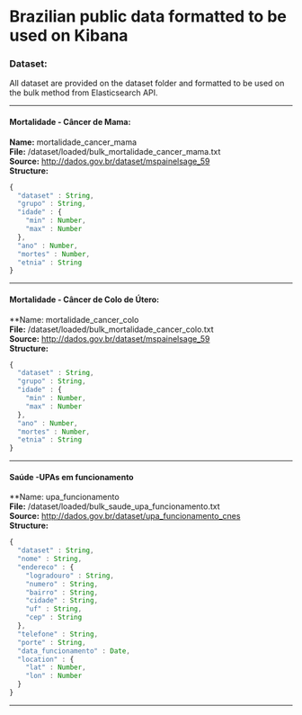 # Brazilian public data formatted to be used on Kibana

### Dataset:
All dataset are provided on the dataset folder and formatted to be used on the bulk method from Elasticsearch API.

---

#### Mortalidade - Câncer de Mama:
**Name:** mortalidade_cancer_mama \
**File:** /dataset/loaded/bulk_mortalidade_cancer_mama.txt \
**Source:** http://dados.gov.br/dataset/mspainelsage_59 \
**Structure:**
```javascript 
{
  "dataset" : String,
  "grupo" : String,
  "idade" : {
    "min" : Number,
    "max" : Number
  },
  "ano" : Number,
  "mortes" : Number,
  "etnia" : String 
}
```

---

#### Mortalidade - Câncer de Colo de Útero:
**Name: mortalidade_cancer_colo \
**File:** /dataset/loaded/bulk_mortalidade_cancer_colo.txt \
**Source:** http://dados.gov.br/dataset/mspainelsage_59 \
**Structure:**
```javascript 
{
  "dataset" : String,
  "grupo" : String,
  "idade" : {
    "min" : Number,
    "max" : Number
  },
  "ano" : Number,
  "mortes" : Number,
  "etnia" : String 
}
```

---

#### Saúde -UPAs em funcionamento
**Name: upa_funcionamento \
**File:** /dataset/loaded/bulk_saude_upa_funcionamento.txt \
**Source:** http://dados.gov.br/dataset/upa_funcionamento_cnes \
**Structure:**
```javascript 
{
  "dataset" : String,
  "nome" : String,
  "endereco" : {
  	"logradouro" : String,
  	"numero" : String,
  	"bairro" : String,
  	"cidade" : String,
  	"uf" : String,
  	"cep" : String
  },
  "telefone" : String,
  "porte" : String,
  "data_funcionamento" : Date,
  "location" : {
    "lat" : Number,
    "lon" : Number
  } 
}
```

---
